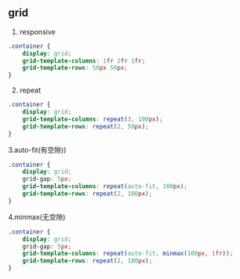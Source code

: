 ## grid
1. responsive
```css
.container {
    display: grid;
    grid-template-columns: 1fr 2fr 1fr;
    grid-template-rows: 50px 50px;
}
```
2. repeat
```css
.container {
    display: grid;
    grid-template-columns: repeat(3, 100px);
    grid-template-rows: repeat(2, 50px);
}
```
3.auto-fit(有空隙))
```css
.container {
    display: grid;
    grid-gap: 5px;
    grid-template-columns: repeat(auto-fit, 100px);
    grid-template-rows: repeat(2, 100px);
}
```
4.minmax(无空隙)
```css
.container {
    display: grid;
    grid-gap: 5px;
    grid-template-columns: repeat(auto-fit, minmax(100px, 1fr));
    grid-template-rows: repeat(2, 100px);
}
```